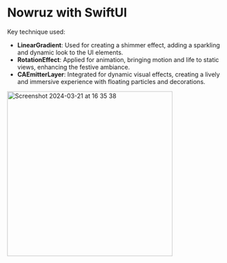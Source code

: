 # Nowruz with SwiftUI

Key technique used:

- **LinearGradient**: Used for creating a shimmer effect, adding a sparkling and dynamic look to the UI elements.
- **RotationEffect**: Applied for animation, bringing motion and life to static views, enhancing the festive ambiance.
- **CAEmitterLayer**: Integrated for dynamic visual effects, creating a lively and immersive experience with floating particles and decorations.


<img width="383" alt="Screenshot 2024-03-21 at 16 35 38" src="https://github.com/faluhe/Nowruz/assets/18241760/8892c04e-d546-4fd2-8d47-fa3e0ca6a126">
